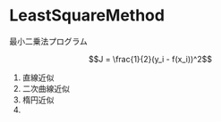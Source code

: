 # LeastSquareMethod
最小二乗法プログラム</br>
```math
J = \frac{1}{2}(y_i - f(x_i))^2
```

1) 直線近似</br>
2) 二次曲線近似</br>
3) 楕円近似</br>
4) 

